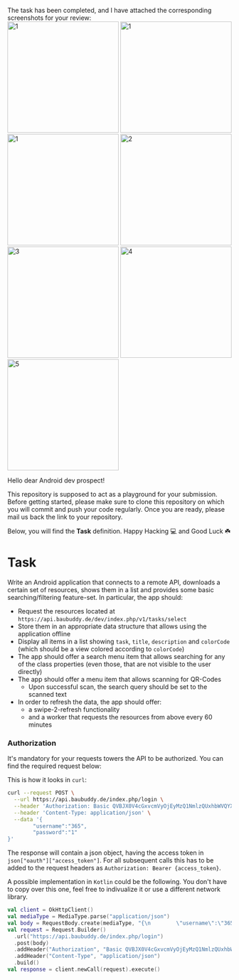The task has been completed, and I have attached the corresponding screenshots for your review: <br>
<img src="https://user-images.githubusercontent.com/70278989/222992203-0a4b0b9e-d058-4119-bf06-da8ebfa04053.jpeg" alt="1" width="250"/>
<img src="https://user-images.githubusercontent.com/70278989/223101599-c8acad13-23a1-48a3-b43f-3ccd584c6d52.jpg" alt="1" width="250"/> <br> 
<img src="https://user-images.githubusercontent.com/70278989/223106576-7f7be872-9ba0-4664-a7a6-64d2c99d24e6.jpg" alt="1" width="250"/> 
<img src="https://user-images.githubusercontent.com/70278989/222992206-aefc7e55-81e0-4730-a3b3-843a28ce71d9.jpeg" alt="2" width="250"/> <br>
<img src="https://user-images.githubusercontent.com/70278989/222992208-345983c1-ea5a-4584-bfd0-48e77b7a685c.jpeg" alt="3" width="250"/> 
<img src="https://user-images.githubusercontent.com/70278989/222992212-d1f211ee-f964-4ac3-beb5-a89977e68c20.jpeg" alt="4" width="250"/> <br>
<img src="https://user-images.githubusercontent.com/70278989/222992214-1433bcf0-9f95-478e-a04a-50efbe92b430.jpeg" alt="5" width="250"/> 

 






Hello dear Android dev prospect!

This repository is supposed to act as a playground for your submission.
Before getting started, please make sure to clone this repository on which you will commit and push your code regularly. Once you are ready, please mail us back the link to your repository. 

Below, you will find the **Task** definition. Happy Hacking :computer: and Good Luck :shamrock:

# Task

Write an Android application that connects to a remote API, downloads a certain set of resources, shows them in a list and provides some basic searching/filtering feature-set.
In particular, the app should:

- Request the resources located at `https://api.baubuddy.de/dev/index.php/v1/tasks/select` 
- Store them in an appropriate data structure that allows using the application offline
- Display all items in a list showing `task`, `title`, `description` and `colorCode` (which should be a view colored according to `colorCode`)
- The app should offer a search menu item that allows searching for any of the class properties (even those, that are not visible to the user directly)
- The app should offer a menu item that allows scanning for QR-Codes
  - Upon successful scan, the search query should be set to the scanned text
- In order to refresh the data, the app should offer:
  - a swipe-2-refresh functionality
  - and a worker that requests the resources from above every 60 minutes

### Authorization

It's mandatory for your requests towers the API to be authorized. You can find the required request below:

This is how it looks in `curl`:

```bash
curl --request POST \
  --url https://api.baubuddy.de/index.php/login \
  --header 'Authorization: Basic QVBJX0V4cGxvcmVyOjEyMzQ1NmlzQUxhbWVQYXNz' \
  --header 'Content-Type: application/json' \
  --data '{
        "username":"365",
        "password":"1"
}'
```

The response will contain a json object, having the access token in `json["oauth"]["access_token"]`. For all subsequent calls this has to be added to the request headers as `Authorization: Bearer {access_token}`.

A possible implementation in `Kotlin` could be the following. You don't have to copy over this one, feel free to indivualize it or use a different network library.

```kotlin
val client = OkHttpClient()
val mediaType = MediaType.parse("application/json")
val body = RequestBody.create(mediaType, "{\n        \"username\":\"365\",\n        \"password\":\"1\"\n}")
val request = Request.Builder()
  .url("https://api.baubuddy.de/index.php/login")
  .post(body)
  .addHeader("Authorization", "Basic QVBJX0V4cGxvcmVyOjEyMzQ1NmlzQUxhbWVQYXNz")
  .addHeader("Content-Type", "application/json")
  .build()
val response = client.newCall(request).execute()
```
